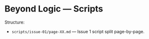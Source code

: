 # Beyond Logic — Scripts

Structure:
- `scripts/issue-01/page-XX.md` — Issue 1 script split page-by-page.
